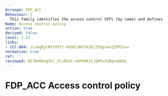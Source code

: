 ```yaml
---
Acronym: FDP_ACC
Behaviour: |
  This family identifies the access control SFPs (by name) and defines the scope of control of the policies that form the identified access control portion of the SFRs related to the SFP. This scope of control is characterized by three sets: the subjects under control of the policy, the objects under control of the policy, and the operations among controlled subjects and controlled objects that are covered by the policy. The criteria allow multiple policies to exist, each having a unique name. This is accomplished by iterating components from this family once for each named access control policy. The rules that define the functionality of an access control SFP will be defined by other families such as Access control functions (FDP_ACF) and Export from the TOE (FDP_ETC). The names of the access control SFPs identified here in Access control policy (FDP_ACC) are meant to be used throughout the remainder of the functional components that have an operation that calls for an assignment or selection of an “access control SFP.”
Name: Access control policy
active: true
derived: false
level: 1.12
links:
- CCC-004: zLswgRyCNYt957Y-dUObLOH2fm1KjZTQgswn1Z3PZvs=
normative: true
ref: ''
reviewed: HE78m0QngSh7_Slx05St-e8PA9K1IjQMfvZoBqva6E8=
---
```


# FDP_ACC Access control policy